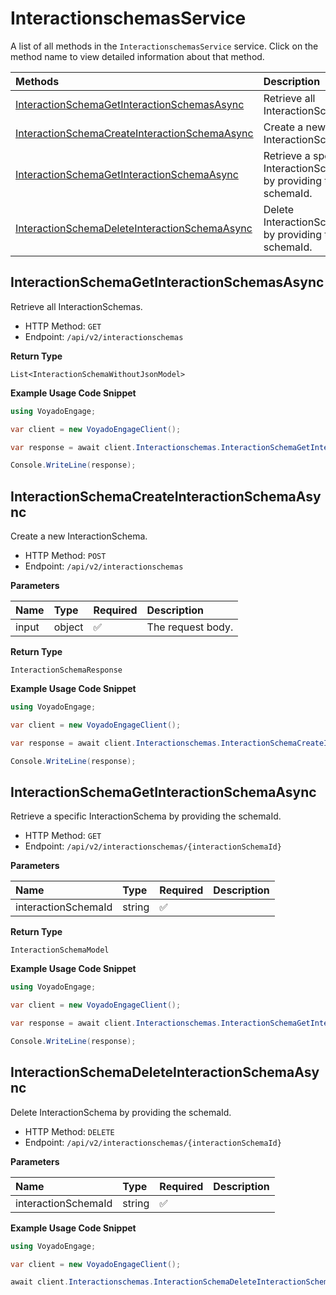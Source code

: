 # InteractionschemasService

A list of all methods in the `InteractionschemasService` service. Click on the method name to view detailed information about that method.

| Methods                                                                                         | Description                                                      |
| :---------------------------------------------------------------------------------------------- | :--------------------------------------------------------------- |
| [InteractionSchemaGetInteractionSchemasAsync](#interactionschemagetinteractionschemasasync)     | Retrieve all InteractionSchemas.                                 |
| [InteractionSchemaCreateInteractionSchemaAsync](#interactionschemacreateinteractionschemaasync) | Create a new InteractionSchema.                                  |
| [InteractionSchemaGetInteractionSchemaAsync](#interactionschemagetinteractionschemaasync)       | Retrieve a specific InteractionSchema by providing the schemaId. |
| [InteractionSchemaDeleteInteractionSchemaAsync](#interactionschemadeleteinteractionschemaasync) | Delete InteractionSchema by providing the schemaId.              |

## InteractionSchemaGetInteractionSchemasAsync

Retrieve all InteractionSchemas.

- HTTP Method: `GET`
- Endpoint: `/api/v2/interactionschemas`

**Return Type**

`List<InteractionSchemaWithoutJsonModel>`

**Example Usage Code Snippet**

```csharp
using VoyadoEngage;

var client = new VoyadoEngageClient();

var response = await client.Interactionschemas.InteractionSchemaGetInteractionSchemasAsync();

Console.WriteLine(response);
```

## InteractionSchemaCreateInteractionSchemaAsync

Create a new InteractionSchema.

- HTTP Method: `POST`
- Endpoint: `/api/v2/interactionschemas`

**Parameters**

| Name  | Type   | Required | Description       |
| :---- | :----- | :------- | :---------------- |
| input | object | ✅       | The request body. |

**Return Type**

`InteractionSchemaResponse`

**Example Usage Code Snippet**

```csharp
using VoyadoEngage;

var client = new VoyadoEngageClient();

var response = await client.Interactionschemas.InteractionSchemaCreateInteractionSchemaAsync(new object {});

Console.WriteLine(response);
```

## InteractionSchemaGetInteractionSchemaAsync

Retrieve a specific InteractionSchema by providing the schemaId.

- HTTP Method: `GET`
- Endpoint: `/api/v2/interactionschemas/{interactionSchemaId}`

**Parameters**

| Name                | Type   | Required | Description |
| :------------------ | :----- | :------- | :---------- |
| interactionSchemaId | string | ✅       |             |

**Return Type**

`InteractionSchemaModel`

**Example Usage Code Snippet**

```csharp
using VoyadoEngage;

var client = new VoyadoEngageClient();

var response = await client.Interactionschemas.InteractionSchemaGetInteractionSchemaAsync("interactionSchemaId");

Console.WriteLine(response);
```

## InteractionSchemaDeleteInteractionSchemaAsync

Delete InteractionSchema by providing the schemaId.

- HTTP Method: `DELETE`
- Endpoint: `/api/v2/interactionschemas/{interactionSchemaId}`

**Parameters**

| Name                | Type   | Required | Description |
| :------------------ | :----- | :------- | :---------- |
| interactionSchemaId | string | ✅       |             |

**Example Usage Code Snippet**

```csharp
using VoyadoEngage;

var client = new VoyadoEngageClient();

await client.Interactionschemas.InteractionSchemaDeleteInteractionSchemaAsync("interactionSchemaId");
```

<!-- This file was generated by liblab | https://liblab.com/ -->
